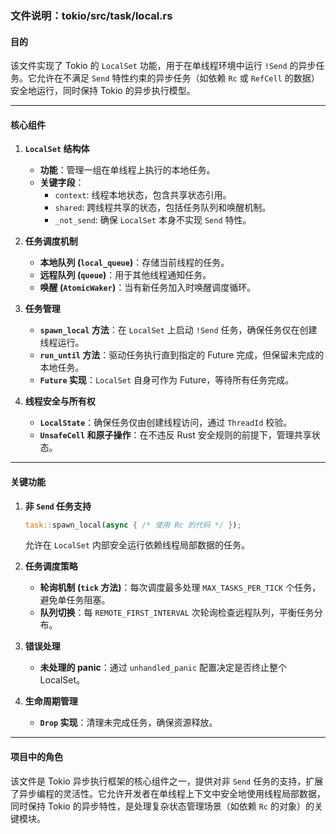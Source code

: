 ### 文件说明：tokio/src/task/local.rs

#### 目的
该文件实现了 Tokio 的 `LocalSet` 功能，用于在单线程环境中运行 `!Send` 的异步任务。它允许在不满足 `Send` 特性约束的异步任务（如依赖 `Rc` 或 `RefCell` 的数据）安全地运行，同时保持 Tokio 的异步执行模型。

---

#### 核心组件

1. **`LocalSet` 结构体**
   - **功能**：管理一组在单线程上执行的本地任务。
   - **关键字段**：
     - `context`: 线程本地状态，包含共享状态引用。
     - `shared`: 跨线程共享的状态，包括任务队列和唤醒机制。
     - `_not_send`: 确保 `LocalSet` 本身不实现 `Send` 特性。

2. **任务调度机制**
   - **本地队列 (`local_queue`)**：存储当前线程的任务。
   - **远程队列 (`queue`)**：用于其他线程通知任务。
   - **唤醒 (`AtomicWaker`)**：当有新任务加入时唤醒调度循环。

3. **任务管理**
   - **`spawn_local` 方法**：在 `LocalSet` 上启动 `!Send` 任务，确保任务仅在创建线程运行。
   - **`run_until` 方法**：驱动任务执行直到指定的 Future 完成，但保留未完成的本地任务。
   - **`Future` 实现**：`LocalSet` 自身可作为 Future，等待所有任务完成。

4. **线程安全与所有权**
   - **`LocalState`**：确保任务仅由创建线程访问，通过 `ThreadId` 校验。
   - **`UnsafeCell` 和原子操作**：在不违反 Rust 安全规则的前提下，管理共享状态。

---

#### 关键功能

1. **非 `Send` 任务支持**
   ```rust
   task::spawn_local(async { /* 使用 Rc 的代码 */ });
   ```
   允许在 `LocalSet` 内部安全运行依赖线程局部数据的任务。

2. **任务调度策略**
   - **轮询机制 (`tick` 方法)**：每次调度最多处理 `MAX_TASKS_PER_TICK` 个任务，避免单任务阻塞。
   - **队列切换**：每 `REMOTE_FIRST_INTERVAL` 次轮询检查远程队列，平衡任务分布。

3. **错误处理**
   - **未处理的 panic**：通过 `unhandled_panic` 配置决定是否终止整个 LocalSet。

4. **生命周期管理**
   - **`Drop` 实现**：清理未完成任务，确保资源释放。

---

#### 项目中的角色
该文件是 Tokio 异步执行框架的核心组件之一，提供对非 `Send` 任务的支持，扩展了异步编程的灵活性。它允许开发者在单线程上下文中安全地使用线程局部数据，同时保持 Tokio 的异步特性，是处理复杂状态管理场景（如依赖 `Rc` 的对象）的关键模块。
